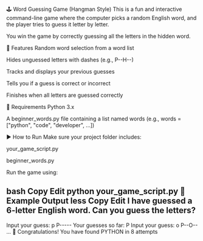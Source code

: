 🕹️ Word Guessing Game (Hangman Style)
This is a fun and interactive command-line game where the computer picks a random English word, and the player tries to guess it letter by letter.

You win the game by correctly guessing all the letters in the hidden word.

🚀 Features
Random word selection from a word list

Hides unguessed letters with dashes (e.g., P--H--)

Tracks and displays your previous guesses

Tells you if a guess is correct or incorrect

Finishes when all letters are guessed correctly

📁 Requirements
Python 3.x

A beginner_words.py file containing a list named words (e.g., words = ["python", "code", "developer", ...])

▶️ How to Run
Make sure your project folder includes:

your_game_script.py

beginner_words.py

Run the game using:

bash
Copy
Edit
python your_game_script.py
📄 Example Output
less
Copy
Edit
I have guessed a 6-letter English word.
Can you guess the letters?
------
Input your guess: p
P-----
Your guesses so far: P
Input your guess: o
P--O--
...
🎉 Congratulations! You have found PYTHON in 8 attempts
